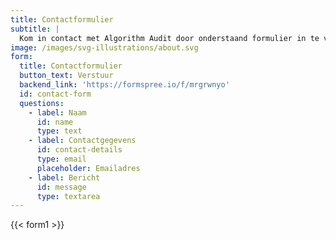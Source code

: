```yaml
---
title: Contactformulier
subtitle: |
  Kom in contact met Algorithm Audit door onderstaand formulier in te vullen.
image: /images/svg-illustrations/about.svg
form:
  title: Contactformulier
  button_text: Verstuur
  backend_link: 'https://formspree.io/f/mrgrwnyo'
  id: contact-form
  questions:
    - label: Naam
      id: name
      type: text
    - label: Contactgegevens
      id: contact-details
      type: email
      placeholder: Emailadres
    - label: Bericht
      id: message
      type: textarea
---
```


{{< form1 >}}
